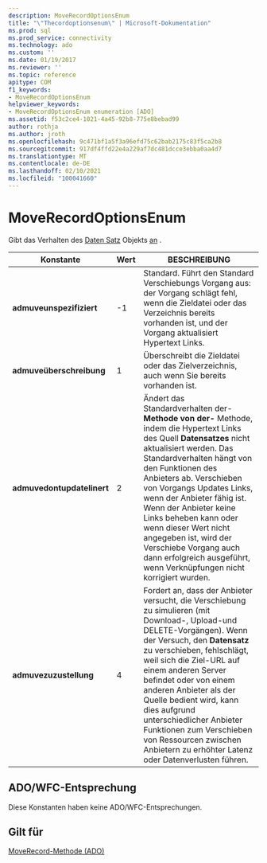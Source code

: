```yaml
---
description: MoveRecordOptionsEnum
title: "\"Thecordoptionsenum\" | Microsoft-Dokumentation"
ms.prod: sql
ms.prod_service: connectivity
ms.technology: ado
ms.custom: ''
ms.date: 01/19/2017
ms.reviewer: ''
ms.topic: reference
apitype: COM
f1_keywords:
- MoveRecordOptionsEnum
helpviewer_keywords:
- MoveRecordOptionsEnum enumeration [ADO]
ms.assetid: f53c2ce4-1021-4a45-92b8-775e8bebad99
author: rothja
ms.author: jroth
ms.openlocfilehash: 9c471bf1a5f3a96efd75c62bab2175c83f5ca2b8
ms.sourcegitcommit: 917df4ffd22e4a229af7dc481dcce3ebba0aa4d7
ms.translationtype: MT
ms.contentlocale: de-DE
ms.lasthandoff: 02/10/2021
ms.locfileid: "100041660"
---
```

# <a name="moverecordoptionsenum"></a>MoveRecordOptionsEnum
Gibt das Verhalten des [Daten Satz](./record-object-ado.md) Objekts [an](./moverecord-method-ado.md) .  
  
|Konstante|Wert|BESCHREIBUNG|  
|--------------|-----------|-----------------|  
|**admuveunspezifiziert**|-1|Standard. Führt den Standard Verschiebungs Vorgang aus: der Vorgang schlägt fehl, wenn die Zieldatei oder das Verzeichnis bereits vorhanden ist, und der Vorgang aktualisiert Hypertext Links.|  
|**admuveüberschreibung**|1|Überschreibt die Zieldatei oder das Zielverzeichnis, auch wenn Sie bereits vorhanden ist.|  
|**admuvedontupdatelinert**|2|Ändert das Standardverhalten der- **Methode von der-** Methode, indem die Hypertext Links des Quell **Datensatzes** nicht aktualisiert werden. Das Standardverhalten hängt von den Funktionen des Anbieters ab. Verschieben von Vorgangs Updates Links, wenn der Anbieter fähig ist. Wenn der Anbieter keine Links beheben kann oder wenn dieser Wert nicht angegeben ist, wird der Verschiebe Vorgang auch dann erfolgreich ausgeführt, wenn Verknüpfungen nicht korrigiert wurden.|  
|**admuvezuzustellung**|4|Fordert an, dass der Anbieter versucht, die Verschiebung zu simulieren (mit Download-, Upload-und DELETE-Vorgängen). Wenn der Versuch, den **Datensatz** zu verschieben, fehlschlägt, weil sich die Ziel-URL auf einem anderen Server befindet oder von einem anderen Anbieter als der Quelle bedient wird, kann dies aufgrund unterschiedlicher Anbieter Funktionen zum Verschieben von Ressourcen zwischen Anbietern zu erhöhter Latenz oder Datenverlusten führen.|  
  
## <a name="adowfc-equivalent"></a>ADO/WFC-Entsprechung  
 Diese Konstanten haben keine ADO/WFC-Entsprechungen.  
  
## <a name="applies-to"></a>Gilt für  
 [MoveRecord-Methode (ADO)](./moverecord-method-ado.md)